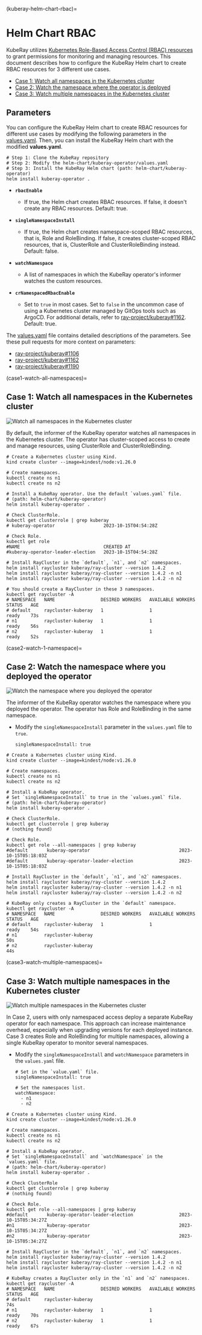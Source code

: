 (kuberay-helm-chart-rbac)=

# Helm Chart RBAC

KubeRay utilizes [Kubernetes Role-Based Access Control (RBAC) resources](https://kubernetes.io/docs/reference/access-authn-authz/rbac/) to grant permissions for monitoring and managing resources.
This document describes how to configure the KubeRay Helm chart to create RBAC resources for 3 different use cases.

* [Case 1: Watch all namespaces in the Kubernetes cluster](case1-watch-all-namespaces)
* [Case 2: Watch the namespace where the operator is deployed](case2-watch-1-namespace)
* [Case 3: Watch multiple namespaces in the Kubernetes cluster](case3-watch-multiple-namespaces)

## Parameters

You can configure the KubeRay Helm chart to create RBAC resources for different use cases by modifying the following parameters in the [values.yaml](https://github.com/ray-project/kuberay/blob/master/helm-chart/kuberay-operator/values.yaml).
Then, you can install the KubeRay Helm chart with the modified **values.yaml**.

```shell
# Step 1: Clone the KubeRay repository
# Step 2: Modify the helm-chart/kuberay-operator/values.yaml
# Step 3: Install the KubeRay Helm chart (path: helm-chart/kuberay-operator)
helm install kuberay-operator .
```

* **`rbacEnable`**
  * If true, the Helm chart creates RBAC resources. If false, it doesn't create any RBAC resources. Default: true.

* **`singleNamespaceInstall`**
  * If true, the Helm chart creates  namespace-scoped RBAC resources, that is, Role and RoleBinding. If false, it creates  cluster-scoped RBAC resources, that is, ClusterRole and ClusterRoleBinding instead. Default: false.

* **`watchNamespace`**
  * A list of namespaces in which the KubeRay operator's informer watches the custom resources.

* **`crNamespacedRbacEnable`**
  * Set to `true` in most cases. Set to `false` in the uncommon case of using a Kubernetes cluster managed by GitOps tools such as ArgoCD. For additional details, refer to [ray-project/kuberay#1162](https://github.com/ray-project/kuberay/pull/1162). Default: true.

The [values.yaml](https://github.com/ray-project/kuberay/blob/master/helm-chart/kuberay-operator/values.yaml) file contains detailed descriptions of the parameters.
See these pull requests for more context on parameters:
* [ray-project/kuberay#1106](https://github.com/ray-project/kuberay/pull/1106)
* [ray-project/kuberay#1162](https://github.com/ray-project/kuberay/pull/1162)
* [ray-project/kuberay#1190](https://github.com/ray-project/kuberay/pull/1190)

(case1-watch-all-namespaces)=
## Case 1: Watch all namespaces in the Kubernetes cluster

![Watch all namespaces in the Kubernetes cluster](../images/rbac-clusterrole.svg)

By default, the informer of the KubeRay operator watches all namespaces in the Kubernetes cluster.
The operator has cluster-scoped access to create and manage resources, using ClusterRole and ClusterRoleBinding.

```shell
# Create a Kubernetes cluster using Kind.
kind create cluster --image=kindest/node:v1.26.0

# Create namespaces.
kubectl create ns n1
kubectl create ns n2

# Install a KubeRay operator. Use the default `values.yaml` file.
# (path: helm-chart/kuberay-operator)
helm install kuberay-operator .

# Check ClusterRole.
kubectl get clusterrole | grep kuberay
# kuberay-operator                  2023-10-15T04:54:28Z

# Check Role.
kubectl get role
#NAME                               CREATED AT
#kuberay-operator-leader-election   2023-10-15T04:54:28Z

# Install RayCluster in the `default`, `n1`, and `n2` namespaces.
helm install raycluster kuberay/ray-cluster --version 1.4.2
helm install raycluster kuberay/ray-cluster --version 1.4.2 -n n1
helm install raycluster kuberay/ray-cluster --version 1.4.2 -n n2

# You should create a RayCluster in these 3 namespaces.
kubectl get raycluster -A
# NAMESPACE   NAME                 DESIRED WORKERS   AVAILABLE WORKERS   STATUS   AGE
# default     raycluster-kuberay   1                 1                   ready    73s
# n1          raycluster-kuberay   1                 1                   ready    56s
# n2          raycluster-kuberay   1                 1                   ready    52s
```

(case2-watch-1-namespace)=
## Case 2: Watch the namespace where you deployed the operator

![Watch the namespace where you deployed the operator](../images/rbac-role-one-namespace.svg)

The informer of the KubeRay operator watches the namespace where you deployed the operator.
The operator has Role and RoleBinding in the same namespace.

* Modify the `singleNamespaceInstall` parameter in the `values.yaml` file to `true`.
  ```shell
  singleNamespaceInstall: true
  ```

```shell
# Create a Kubernetes cluster using Kind.
kind create cluster --image=kindest/node:v1.26.0

# Create namespaces.
kubectl create ns n1
kubectl create ns n2

# Install a KubeRay operator.
# Set `singleNamespaceInstall` to true in the `values.yaml` file.
# (path: helm-chart/kuberay-operator)
helm install kuberay-operator .

# Check ClusterRole.
kubectl get clusterrole | grep kuberay
# (nothing found)

# Check Role.
kubectl get role --all-namespaces | grep kuberay
#default       kuberay-operator                                 2023-10-15T05:18:03Z
#default       kuberay-operator-leader-election                 2023-10-15T05:18:03Z

# Install RayCluster in the `default`, `n1`, and `n2` namespaces.
helm install raycluster kuberay/ray-cluster --version 1.4.2
helm install raycluster kuberay/ray-cluster --version 1.4.2 -n n1
helm install raycluster kuberay/ray-cluster --version 1.4.2 -n n2

# KubeRay only creates a RayCluster in the `default` namespace.
kubectl get raycluster -A
# NAMESPACE   NAME                 DESIRED WORKERS   AVAILABLE WORKERS   STATUS   AGE
# default     raycluster-kuberay   1                 1                   ready    54s
# n1          raycluster-kuberay                                                  50s
# n2          raycluster-kuberay                                                  44s
```

(case3-watch-multiple-namespaces)=
## Case 3: Watch multiple namespaces in the Kubernetes cluster

![Watch multiple namespaces in the Kubernetes cluster](../images/rbac-role-multi-namespaces.svg)

In Case 2, users with only namespaced access deploy a separate KubeRay operator for each namespace.
This approach can increase maintenance overhead, especially when upgrading versions for each deployed instance.
Case 3 creates Role and RoleBinding for multiple namespaces, allowing a single KubeRay operator to monitor several namespaces.

* Modify the `singleNamespaceInstall` and `watchNamespace` parameters in the `values.yaml` file.
  ```shell
  # Set in the `value.yaml` file.
  singleNamespaceInstall: true

  # Set the namespaces list.
  watchNamespace:
    - n1
    - n2
  ```

```shell
# Create a Kubernetes cluster using Kind.
kind create cluster --image=kindest/node:v1.26.0

# Create namespaces.
kubectl create ns n1
kubectl create ns n2

# Install a KubeRay operator.
# Set `singleNamespaceInstall` and `watchNamespace` in the `values.yaml` file.
# (path: helm-chart/kuberay-operator)
helm install kuberay-operator .

# Check ClusterRole
kubectl get clusterrole | grep kuberay
# (nothing found)

# Check Role.
kubectl get role --all-namespaces | grep kuberay
#default       kuberay-operator-leader-election                 2023-10-15T05:34:27Z
#n1            kuberay-operator                                 2023-10-15T05:34:27Z
#n2            kuberay-operator                                 2023-10-15T05:34:27Z

# Install RayCluster in the `default`, `n1`, and `n2` namespaces.
helm install raycluster kuberay/ray-cluster --version 1.4.2
helm install raycluster kuberay/ray-cluster --version 1.4.2 -n n1
helm install raycluster kuberay/ray-cluster --version 1.4.2 -n n2

# KubeRay creates a RayCluster only in the `n1` and `n2` namespaces.
kubectl get raycluster -A
# NAMESPACE   NAME                 DESIRED WORKERS   AVAILABLE WORKERS   STATUS   AGE
# default     raycluster-kuberay                                                  74s
# n1          raycluster-kuberay   1                 1                   ready    70s
# n2          raycluster-kuberay   1                 1                   ready    67s
```
